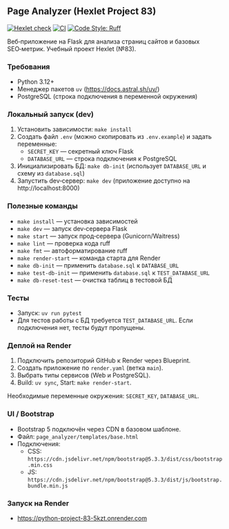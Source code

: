 ## Page Analyzer (Hexlet Project 83)

[![Hexlet check](https://github.com/vlrkors/python-project-83/actions/workflows/hexlet-check.yml/badge.svg)](https://github.com/vlrkors/python-project-83/actions/workflows/hexlet-check.yml)
[![CI](https://github.com/vlrkors/python-project-83/actions/workflows/ci.yml/badge.svg)](https://github.com/vlrkors/python-project-83/actions/workflows/ci.yml)
[![Code Style: Ruff](https://img.shields.io/badge/code%20style-ruff-46a2f1.svg)](https://docs.astral.sh/ruff/)

Веб‑приложение на Flask для анализа страниц сайтов и базовых SEO‑метрик. Учебный проект Hexlet (№83).

### Требования
- Python 3.12+
- Менеджер пакетов `uv` (https://docs.astral.sh/uv/)
- PostgreSQL (строка подключения в переменной окружения)

### Локальный запуск (dev)
1. Установить зависимости: `make install`
2. Создать файл `.env` (можно скопировать из `.env.example`) и задать переменные:
   - `SECRET_KEY` — секретный ключ Flask
   - `DATABASE_URL` — строка подключения к PostgreSQL
3. Инициализировать БД: `make db-init` (использует `DATABASE_URL` и схему из `database.sql`)
4. Запустить dev‑сервер: `make dev` (приложение доступно на http://localhost:8000)

### Полезные команды
- `make install` — установка зависимостей
- `make dev` — запуск dev‑сервера Flask
- `make start` — запуск прод‑сервера (Gunicorn/Waitress)
- `make lint` — проверка кода ruff
- `make fmt` — автоформатирование ruff
- `make render-start` — команда старта для Render
- `make db-init` — применить `database.sql` к `DATABASE_URL`
- `make test-db-init` — применить `database.sql` к `TEST_DATABASE_URL`
- `make db-reset-test` — очистка таблиц в тестовой БД

### Тесты
- Запуск: `uv run pytest`
- Для тестов работы с БД требуется `TEST_DATABASE_URL`. Если подключения нет, тесты будут пропущены.

### Деплой на Render
1. Подключить репозиторий GitHub к Render через Blueprint.
2. Создать приложение по `render.yaml` (ветка `main`).
3. Выбрать типы сервисов (Web и PostgreSQL).
4. Build: `uv sync`, Start: `make render-start`.

Необходимые переменные окружения: `SECRET_KEY`, `DATABASE_URL`.

### UI / Bootstrap
- Bootstrap 5 подключён через CDN в базовом шаблоне.
- Файл: `page_analyzer/templates/base.html`
- Подключения:
  - CSS: `https://cdn.jsdelivr.net/npm/bootstrap@5.3.3/dist/css/bootstrap.min.css`
  - JS:  `https://cdn.jsdelivr.net/npm/bootstrap@5.3.3/dist/js/bootstrap.bundle.min.js`

###  Запуск на Render
- https://python-project-83-5kzt.onrender.com